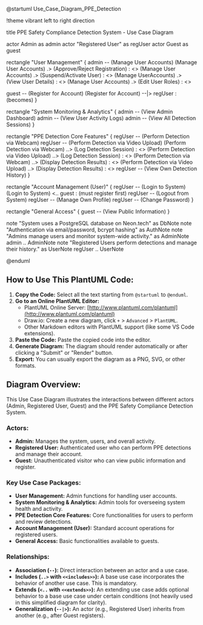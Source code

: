 @startuml Use_Case_Diagram_PPE_Detection

!theme vibrant
left to right direction

title PPE Safety Compliance Detection System - Use Case Diagram

actor Admin as admin
actor "Registered User" as regUser
actor Guest as guest

rectangle "User Management" {
  admin -- (Manage User Accounts)
  (Manage User Accounts) .> (Approve/Reject Registration) : <<includes>>
  (Manage User Accounts) .> (Suspend/Activate User) : <<includes>>
  (Manage UserAccounts) .> (View User Details) : <<includes>>
  (Manage User Accounts) .> (Edit User Roles) : <<includes>>
  
  guest -- (Register for Account)
  (Register for Account) --|> regUser : (becomes)
}

rectangle "System Monitoring & Analytics" {
  admin -- (View Admin Dashboard)
  admin -- (View User Activity Logs)
  admin -- (View All Detection Sessions)
}

rectangle "PPE Detection Core Features" {
  regUser -- (Perform Detection via Webcam)
  regUser -- (Perform Detection via Video Upload)
  (Perform Detection via Webcam) ..> (Log Detection Session) : <<includes>>
  (Perform Detection via Video Upload) ..> (Log Detection Session) : <<includes>>
  (Perform Detection via Webcam) ..> (Display Detection Results) : <<includes>>
  (Perform Detection via Video Upload) ..> (Display Detection Results) : <<includes>>
  regUser -- (View Own Detection History)
}

rectangle "Account Management (User)" {
  regUser -- (Login to System)
  (Login to System) <.. guest : (must register first)
  regUser -- (Logout from System)
  regUser -- (Manage Own Profile)
  regUser -- (Change Password)
}

rectangle "General Access" {
    guest -- (View Public Information)
}

note "System uses a PostgreSQL database on Neon.tech" as DbNote
note "Authentication via email/password, bcrypt hashing" as AuthNote
note "Admins manage users and monitor system-wide activity." as AdminNote
admin .. AdminNote
note "Registered Users perform detections and manage their history." as UserNote
regUser .. UserNote

@enduml

## How to Use This PlantUML Code:

1.  **Copy the Code:** Select all the text starting from `@startuml` to `@enduml`.
2.  **Go to an Online PlantUML Editor:**
    *   PlantUML Online Server: [http://www.plantuml.com/plantuml](http://www.plantuml.com/plantuml)
    *   Draw.io: Create a new diagram, click `+` > `Advanced` > `PlantUML`.
    *   Other Markdown editors with PlantUML support (like some VS Code extensions).
3.  **Paste the Code:** Paste the copied code into the editor.
4.  **Generate Diagram:** The diagram should render automatically or after clicking a "Submit" or "Render" button.
5.  **Export:** You can usually export the diagram as a PNG, SVG, or other formats.

## Diagram Overview:

This Use Case Diagram illustrates the interactions between different actors (Admin, Registered User, Guest) and the PPE Safety Compliance Detection System.

### Actors:
*   **Admin:** Manages the system, users, and overall activity.
*   **Registered User:** Authenticated user who can perform PPE detections and manage their account.
*   **Guest:** Unauthenticated visitor who can view public information and register.

### Key Use Case Packages:
*   **User Management:** Admin functions for handling user accounts.
*   **System Monitoring & Analytics:** Admin tools for overseeing system health and activity.
*   **PPE Detection Core Features:** Core functionalities for users to perform and review detections.
*   **Account Management (User):** Standard account operations for registered users.
*   **General Access:** Basic functionalities available to guests.

### Relationships:
*   **Association (`--`):** Direct interaction between an actor and a use case.
*   **Includes (`..>` with `<<includes>>`):** A base use case incorporates the behavior of another use case. This is mandatory.
*   **Extends (`<..` with `<<extends>>`):** An extending use case adds optional behavior to a base use case under certain conditions (not heavily used in this simplified diagram for clarity).
*   **Generalization (`--|>`):** An actor (e.g., Registered User) inherits from another (e.g., after Guest registers).
